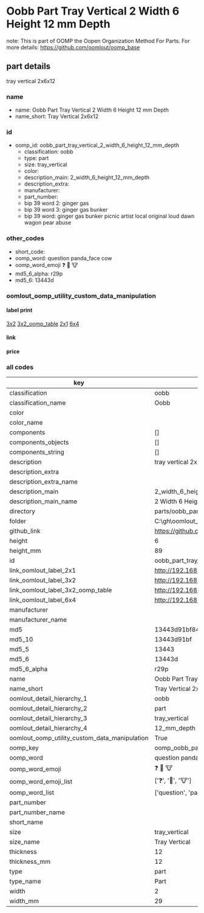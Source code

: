 # Oobb Part Tray Vertical 2 Width 6 Height 12 mm Depth  

note: This is part of OOMP the Oopen Organization Method For Parts. For more details: https://github.com/oomlout/oomp_base

##  part details
  



tray vertical 2x6x12



### name
* name: Oobb Part Tray Vertical 2 Width 6 Height 12 mm Depth
* name_short: Tray Vertical 2x6x12 
### id
* oomp_id: oobb_part_tray_vertical_2_width_6_height_12_mm_depth
  * classification: oobb
  * type: part
  * size: tray_vertical
  * color: 
  * description_main: 2_width_6_height_12_mm_depth
  * description_extra: 
  * manufacturer: 
  * part_number: 
  * bip 39 word 2: ginger gas
  * bip 39 word 3: ginger gas bunker
  * bip 39 word: ginger gas bunker picnic artist local original loud dawn wagon pear abuse

### other_codes
* short_code: 
* oomp_word: question panda_face cow
* oomp_word_emoji :question: :panda_face: :cow:
* md5_6_alpha: r29p
* md5_6: 13443d






### oomlout_oomp_utility_custom_data_manipulation
#### label print
[3x2](http://192.168.1.245:1112/?label=oomp%20r29p)
[3x2_oomp_table](http://192.168.1.108:1112/?label=oomp%20r29p)
[2x1](http://192.168.1.242:1112/?label=oomp%20r29p)
[6x4](http://192.168.1.55:1112/?label=oomp%20r29p)    

#### link

                              

#### price







### all codes 
| key | value |  
| --- | --- |  
| classification | oobb |  
| classification_name | Oobb |  
| color |  |  
| color_name |  |  
| components | [] |  
| components_objects | [] |  
| components_string | [] |  
| description | tray vertical 2x6x12 |  
| description_extra |  |  
| description_extra_name |  |  
| description_main | 2_width_6_height_12_mm_depth |  
| description_main_name | 2 Width 6 Height 12 mm Depth |  
| directory | parts/oobb_part_tray_vertical_2_width_6_height_12_mm_depth |  
| folder | C:\gh\oomlout_oobb_version_4_generated_parts\parts\oobb_part_tray_vertical_2_width_6_height_12_mm_depth |  
| github_link | https://github.com/oomlout/oomlout_oomp_part_src/tree/main/parts/oobb_part_tray_vertical_2_width_6_height_12_mm_depth |  
| height | 6 |  
| height_mm | 89 |  
| id | oobb_part_tray_vertical_2_width_6_height_12_mm_depth |  
| link_oomlout_label_2x1 | http://192.168.1.242:1112/?label=oomp%20r29p |  
| link_oomlout_label_3x2 | http://192.168.1.245:1112/?label=oomp%20r29p |  
| link_oomlout_label_3x2_oomp_table | http://192.168.1.108:1112/?label=oomp%20r29p |  
| link_oomlout_label_6x4 | http://192.168.1.55:1112/?label=oomp%20r29p |  
| manufacturer |  |  
| manufacturer_name |  |  
| md5 | 13443d91bf8433960d068a423cd80310 |  
| md5_10 | 13443d91bf |  
| md5_5 | 13443 |  
| md5_6 | 13443d |  
| md5_6_alpha | r29p |  
| name | Oobb Part Tray Vertical 2 Width 6 Height 12 mm Depth |  
| name_short | Tray Vertical 2x6x12  |  
| oomlout_detail_hierarchy_1 | oobb |  
| oomlout_detail_hierarchy_2 | part |  
| oomlout_detail_hierarchy_3 | tray_vertical |  
| oomlout_detail_hierarchy_4 | 12_mm_depth |  
| oomlout_oomp_utility_custom_data_manipulation | True |  
| oomp_key | oomp_oobb_part_tray_vertical_2_width_6_height_12_mm_depth |  
| oomp_word | question panda_face cow |  
| oomp_word_emoji | :question: :panda_face: :cow: |  
| oomp_word_emoji_list | [':question:', ':panda_face:', ':cow:'] |  
| oomp_word_list | ['question', 'panda_face', 'cow'] |  
| part_number |  |  
| part_number_name |  |  
| short_name |  |  
| size | tray_vertical |  
| size_name | Tray Vertical |  
| thickness | 12 |  
| thickness_mm | 12 |  
| type | part |  
| type_name | Part |  
| width | 2 |  
| width_mm | 29 |  
